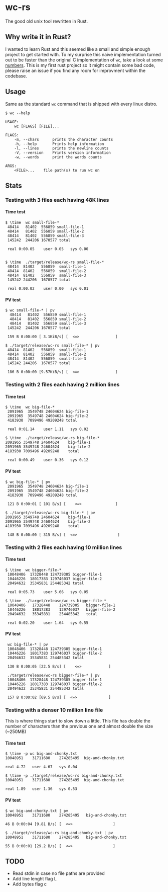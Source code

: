 # wc-rs

The good old unix tool rewritten in Rust.

## Why write it in Rust?

I wanted to learn Rust and this seemed like a small and simple enough project to get started with.
To my surprise this naive implementation turned out to be faster than the original C implementation of `wc`, take a look at some [numbers](#Stats). This is my first rust project so it might contain some bad code, please raise an issue if you find any room for improvment within the codebase.

## Usage

Same as the standard `wc` command that is shipped with every linux distro.
```
$ wc --help

USAGE:
    wc [FLAGS] [FILE]...

FLAGS:
    -m, --chars      prints the character counts
    -h, --help       Prints help information
    -l, --lines      prints the newline counts
    -V, --version    Prints version information
    -w, --words      print the words counts

ARGS:
    <FILE>...    file path(s) to run wc on
```

## Stats

### Testing with 3 files each having 48K lines

#### Time test
```
$ \time  wc small-file-*
 48414   81402  556859 small-file-1
 48414   81402  556859 small-file-2
 48414   81402  556859 small-file-3
 145242  244206 1670577 total

 real 0:00.05	 user 0.05	 sys 0.00


$ \time  ./target/release/wc-rs small-file-*
 48414	81402	556859	small-file-1
 48414	81402	556859	small-file-2
 48414	81402	556859	small-file-3
 145242	244206	1670577	total

 real 0:00.02	 user 0.00	 sys 0.01
```

#### PV test

```
$ wc small-file-* | pv
  48414   81402  556859 small-file-1
  48414   81402  556859 small-file-2
  48414   81402  556859 small-file-3
 145242  244206 1670577 total

 159 B 0:00:00 [ 3.1KiB/s] [  <=>                ]

$ ./target/release/wc-rs small-file-* | pv
 48414	81402	556859	small-file-1
 48414	81402	556859	small-file-2
 48414	81402	556859	small-file-3
 145242	244206	1670577	total

 186 B 0:00:00 [9.57KiB/s] [  <=>                ]
```

### Testing with 2 files each having 2 million lines

#### Time test

```
$ \time  wc big-file-*
 2091965  3549748 24604624 big-file-1
 2091965  3549748 24604624 big-file-2
 4183930  7099496 49209248 total

 real 0:01.14	 user 1.11	 sys 0.02

$ \time  ./target/release/wc-rs big-file-*
2091965	3549748	24604624	big-file-1
2091965	3549748	24604624	big-file-2
4183930	7099496	49209248	total

 real 0:00.49	 user 0.36	 sys 0.12
```

#### PV test

```
$ wc big-file-* | pv
 2091965  3549748 24604624 big-file-1
 2091965  3549748 24604624 big-file-2
 4183930  7099496 49209248 total

 121 B 0:00:01 [ 101 B/s] [    <=>               ]

$ ./target/release/wc-rs big-file-* | pv
2091965	3549748	24604624	big-file-1
2091965	3549748	24604624	big-file-2
4183930	7099496	49209248	total

 148 B 0:00:00 [ 315 B/s] [  <=>                  ]
```

### Testing with 2 files each having 10 million lines

#### Time test

```
$ \time  wc bigger-file-*
 10048406  17328448 124739305 bigger-file-1
 10446226  18017383 129746037 bigger-file-2
 20494632  35345831 254485342 total

 real 0:05.73	 user 5.66	 sys 0.05

$ \time  ./target/release/wc-rs bigger-file-*
 10048406	17328448	124739305	bigger-file-1
 10446226	18017383	129746037	bigger-file-2
 20494632	35345831	254485342	total

 real 0:02.20	 user 1.64	 sys 0.55
```

#### PV test
```
 wc big-file-* | pv
 10048406  17328448 124739305 bigger-file-1
 10446226  18017383 129746037 bigger-file-2
 20494632  35345831 254485342 total

 130 B 0:00:05 [22.5 B/s] [    <=>            ]

 ./target/release/wc-rs bigger-file-* | pv
 10048406  17328448 124739305 bigger-file-1
 10446226  18017383 129746037 bigger-file-2
 20494632  35345831 254485342 total

 157 B 0:00:02 [69.5 B/s] [  <=>              ]
```

### Testing with a denser 10 million line file

This is where things start to slow down a little. This file has double the number of characters than the previous one and almost double the size (~250MB)

#### Time test

```
$ \time -p wc big-and-chonky.txt
10048951    31711680    274285495  big-and-chonky.txt

real 4.72   user 4.67   sys 0.04

$ \time -p ./target/release/wc-rs big-and-chonky.txt
10048951	31711680	274285495  big-and-chonky.txt

real 1.89   user 1.36   sys 0.53
```

#### PV test

```
$ wc big-and-chonky.txt | pv
10048951    31711680    274285495   big-and-chonky.txt

46 B 0:00:04 [9.81 B/s] [  <=>                  ]

$ ./target/release/wc-rs big-and-chonky.txt | pv
10048951    31711680    274285495   big-and-chonky.txt

55 B 0:00:01 [29.2 B/s] [  <=>                  ]
```

## TODO
- Read stdin in case no file paths are provided
- Add line lenght flag L
- Add bytes flag c
